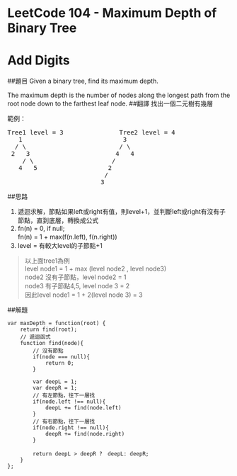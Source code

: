 # LeetCode 104 - Maximum Depth of Binary Tree

# Add Digits
##題目
Given a binary tree, find its maximum depth.

The maximum depth is the number of nodes along the longest path from the root node down to the farthest leaf node.
##翻譯
找出一個二元樹有幾層

範例：  
<pre>
Tree1 level = 3               Tree2 level = 4 
   1                           3
  / \                         / \
 2   3                       4   4
    / \                     /  
   4   5                   2
                          /
                         3
</pre>
##思路
1. 遞迴求解，節點如果left或right有值，則level+1，並判斷left或right有沒有子節點，直到底層，轉換成公式
2. fn(n) = 0, if null;  
   fn(n) = 1 + max(f(n.left), f(n.right))　
3. level = 有較大level的子節點+1


> 以上面tree1為例  
> level node1 = 1 + max (level node2 , level node3)  
> node2 沒有子節點，level node2 = 1  
> node3 有子節點4,5, level node 3 = 2  
> 因此level node1 = 1 + 2(level node 3) = 3



##解題
```
var maxDepth = function(root) {
    return find(root); 
    // 遞迴函式
    function find(node){
        // 沒有節點
        if(node === null){
            return 0;
        } 
        
        var deepL = 1;
        var deepR = 1;
        // 有左節點，往下一層找
        if(node.left !== null){
            deepL += find(node.left)
        }
        // 有右節點，往下一層找
        if(node.right !== null){
            deepR += find(node.right)
        }
        
        return deepL > deepR ?　deepL: deepR;
    }
};

```



